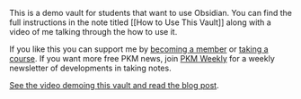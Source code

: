 This is a demo vault for students that want to use Obsidian. You can find the full instructions in the note titled [[How to Use This Vault]] along with a video of me talking through the how to use it.

If you like this you can support me by [becoming a member](https://curtismchale.ca/membership) or [taking a course](https://curtismchale.ca/education). If you want more free PKM news, join [PKM Weekly](https://curtismchale.ca/pkm-weekly) for a weekly newsletter of developments in taking notes.

[See the video demoing this vault and read the blog post](https://curtismchale.ca/?p=24305).
